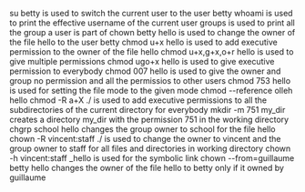 su betty is used to switch the current user to the user betty
whoami is used to print the effective username of the current user
groups is used to print all the group a user is part of
chown betty hello is used to change the owner of the file hello to the user betty
chmod u+x hello is used to add executive permission to the owner of the file hello
chmod u+x,g+x,o+r hello is used to give multiple permissions
chmod ugo+x hello is used to give executive permission to everybody
chmod 007 hello is used to give the owner and group no permission and all the permissios to other users
chmod 753 hello is used for setting the file mode to the given mode
chmod --reference olleh hello
chmod -R a+X ./ is used to add executive permissions to all the subdirectories of the current directory for everybody
mkdir -m 751 my_dir creates a directory my_dir with the permission 751 in the working directory
chgrp school hello changes the group owner to school for the file hello
chown -R vincent:staff ./ is used to change the owner to vincent and the group owner to staff for all files and directories in working directory
chown -h vincent:staff _hello is used for the symbolic link
chown --from=guillaume betty hello changes the owner of the file hello to betty only if it owned by guillaume